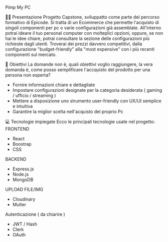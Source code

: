 Pimp My PC 

👨‍🏫 Presentazione
Progetto Capstone, sviluppatto come parte del percorso formativo di Epicode. Si tratta di un Ecommerce che permette l'acquisto di singoli componenti per pc o varie configurazioni già assemblate. All'interno potrai ideare il tuo personal computer con molteplici opzioni, oppure, se non hai le idee chiare, potrai consultare la sezione delle configurazioni più richieste dagli utenti. Troverai dei prezzi davvero competitivi, dalla configurazione "budget-friendly" alla "most expensive" con i più recenti componenti sul mercato.

🎯 Obiettivi
La domande non è, quali obiettivi voglio raggiungere, la vera domanda è, come posso semplificare l'accquisto del prodotto per una persona non esperta?
- Fornire informazioni chiare e dettagliate
- Impostare configurazioni designate per la categoria desiderata ( gaming / ufficio / streaming )
- Mettere a disposizione uno strumento user-friendly con UX/UI semplice e intuitiva
- Garantire la miglior scelta nell'acquisto del proprio Pc

💻 Tecnologie impiegate
Ecco le principali tecnologie usate nel progetto:
FRONTEND 
- React
- Boostrap
- CSS

BACKEND 
- Express.js
- Node.js
- MongoDB

UPLOAD FILE/IMG
- Cloudinary
- Multer

Autenticazione ( da chiarire )
- JWT / Hash
- Clerk
- OAuth 
